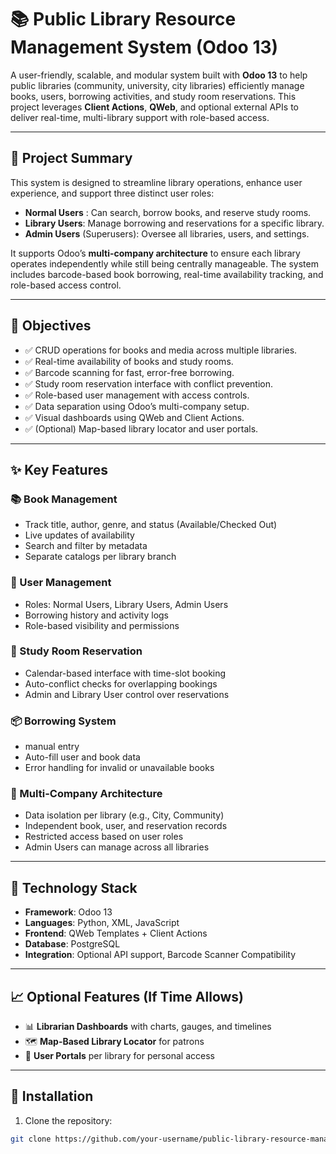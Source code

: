 # 📚 Public Library Resource Management System (Odoo 13)

A user-friendly, scalable, and modular system built with **Odoo 13** to help public libraries (community, university, city libraries) efficiently manage books, users, borrowing activities, and study room reservations. This project leverages **Client Actions**, **QWeb**, and optional external APIs to deliver real-time, multi-library support with role-based access.

---

## 🚀 Project Summary

This system is designed to streamline library operations, enhance user experience, and support three distinct user roles:

- **Normal Users** : Can search, borrow books, and reserve study rooms.
- **Library Users**: Manage borrowing and reservations for a specific library.
- **Admin Users** (Superusers): Oversee all libraries, users, and settings.

It supports Odoo’s **multi-company architecture** to ensure each library operates independently while still being centrally manageable. The system includes barcode-based book borrowing, real-time availability tracking, and role-based access control.

---

## 🎯 Objectives

- ✅ CRUD operations for books and media across multiple libraries.
- ✅ Real-time availability of books and study rooms.
- ✅ Barcode scanning for fast, error-free borrowing.
- ✅ Study room reservation interface with conflict prevention.
- ✅ Role-based user management with access controls.
- ✅ Data separation using Odoo’s multi-company setup.
- ✅ Visual dashboards using QWeb and Client Actions.
- ✅ (Optional) Map-based library locator and user portals.

---

## ✨ Key Features

### 📚 Book Management
- Track title, author, genre, and status (Available/Checked Out)
- Live updates of availability
- Search and filter by metadata
- Separate catalogs per library branch

### 👤 User Management
- Roles: Normal Users, Library Users, Admin Users
- Borrowing history and activity logs
- Role-based visibility and permissions

### 🏫 Study Room Reservation
- Calendar-based interface with time-slot booking
- Auto-conflict checks for overlapping bookings
- Admin and Library User control over reservations

### 📦 Borrowing System
- manual entry
- Auto-fill user and book data
- Error handling for invalid or unavailable books

### 🏢 Multi-Company Architecture
- Data isolation per library (e.g., City, Community)
- Independent book, user, and reservation records
- Restricted access based on user roles
- Admin Users can manage across all libraries

---

## 🧱 Technology Stack

- **Framework**: Odoo 13
- **Languages**: Python, XML, JavaScript
- **Frontend**: QWeb Templates + Client Actions
- **Database**: PostgreSQL
- **Integration**: Optional API support, Barcode Scanner Compatibility

---

## 📈 Optional Features (If Time Allows)

- 📊 **Librarian Dashboards** with charts, gauges, and timelines
- 🗺️ **Map-Based Library Locator** for patrons
- 🔐 **User Portals** per library for personal access

---

## 📂 Installation

1. Clone the repository:

```bash
git clone https://github.com/your-username/public-library-resource-management.git
